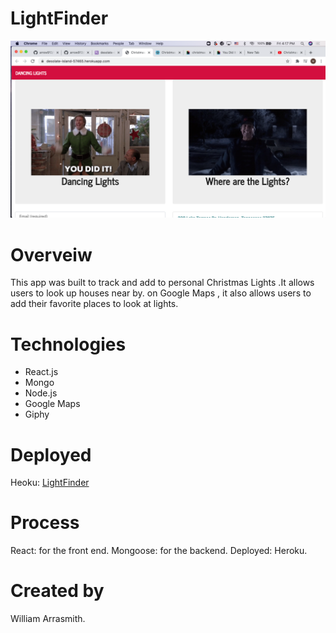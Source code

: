 # LightFinder
 ![readme screenshot](images/ScreenShot1.png)
# Overveiw

This app was built to track and add to personal Christmas Lights .It allows users to look up houses near by. 
on Google Maps , it also allows users to add their favorite places to look at lights.

# Technologies

* React.js
* Mongo
* Node.js
* Google Maps
* Giphy

# Deployed 

Heoku: [LightFinder](https://desolate-island-57465.herokuapp.com/)

# Process 

React: for the front end.
Mongoose: for the backend.
Deployed: Heroku.

# Created by

William Arrasmith.

